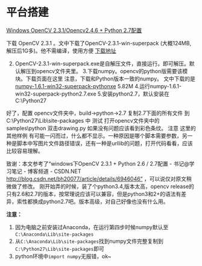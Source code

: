 # 平台搭建


[Windows OpenCV 2.3.1/Opencv2.4.6 + Python 2.7配置
](http://blog.csdn.net/mengyafei43/article/details/10338531)

下载 OpenCV 2.3.1 。文中下载了OpenCV-2.3.1-win-superpack (大概124MB,解压后1G多)。他不需编译，使用方便 [下载地址](http://nchc.dl.sourceforge.net/project/opencvlibrary/opencv-win/2.3.1/OpenCV-2.3.1-win-superpack.exe)

2. OpenCV-2.3.1-win-superpack.exe是自解压文件，直接运行。即可解压。默认解压到opencv文件夹里。
3.下载numpy。opencv的python版需要该模块。下载页面在这里 注意，下载和Python版本一致的numpy。
文中下载的是[numpy-1.6.1-win32-superpack-pythonxe](http://nchc.dl.sourceforge.net/project/numpy/NumPy/1.6.1/numpy-1.6.1-win32-superpack-python2.7.exe) 5.82M
4.运行numpy-1.6.1-win32-superpack-python2.7.exe
5.安装python2.7，默认安装在C:\Python27

好了，配置
opencv文件夹中，build->python->2.7 复制2.7下面的所有文件 到C:\Python27\Lib\site-packages 中
测试
打开opencv文件夹中的samples\python
双击drawing.py 如果没有问题应该看到彩色条纹。
注意 这里的其他样例 有可能一闪而过，什么都不显示。一种原因是哪个脚本需要参数，另一种是脚本中写图片文件路径错误，还有一种是urllib的问题，打开代码看看，应该比较容易理解。

致谢：本文参考了“windows下OpenCV 2.3.1 + Python 2.6 / 2.7配置 - 书记@学习笔记 - 博客频道 - CSDN.NET
http://blog.csdn.net/bh20077/article/details/6946046” ，可以说仅对原文稍微做了修改。
刚开始弄的时候，装了个python3.4,版本太高，opencv release的只有2.6和2.7的版本，按常理说应该可以兼容，但是python3和2+的语法有差异，索性都换成python2.7吧。版本高级，对自己好像也没有什么用。

**注意：**

1. 因为电脑之前安装过Anaconda，在运行第四步时候numpy默认至`C:\Anaconda\Lib\site-packages`
2. 从`C:\Anaconda\Lib\site-packages`找到numpy文件完整复制到`C:\Python27\Lib\site-packages`即可
3. python环境中`import numpy`无报错，ok~


